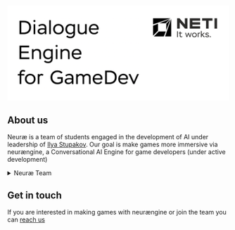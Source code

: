 ![GitHub-Banner](https://github.com/neurae/.github/blob/main/profile/neurae-gh-profile-banner.png)

## About us

Neuræ is a team of students engaged in the development of AI under leadership of [Ilya Stupakov](https://ciu.nstu.ru/kaf/persons/48261/).
Our goal is make games more immersive via neurængine, a Conversational AI Engine for game developers (under active development)

<details><summary>Neuræ Team</summary>

- [Vladimir Burlakov](https://github.com/boorlakov)
- [Mikhail Ishutin](https://github.com/MichaelOnly)
- [Alexander Pytanin](https://github.com/Pyatanin)
- [Kirill Korzhov](https://github.com/KirillKorzhov)
- [Nikita Arapov](https://github.com/xybyn)

</details>

## Get in touch

If you are interested in making games with neurængine or join the team you can [reach us](https://t.me/boorlakov)
